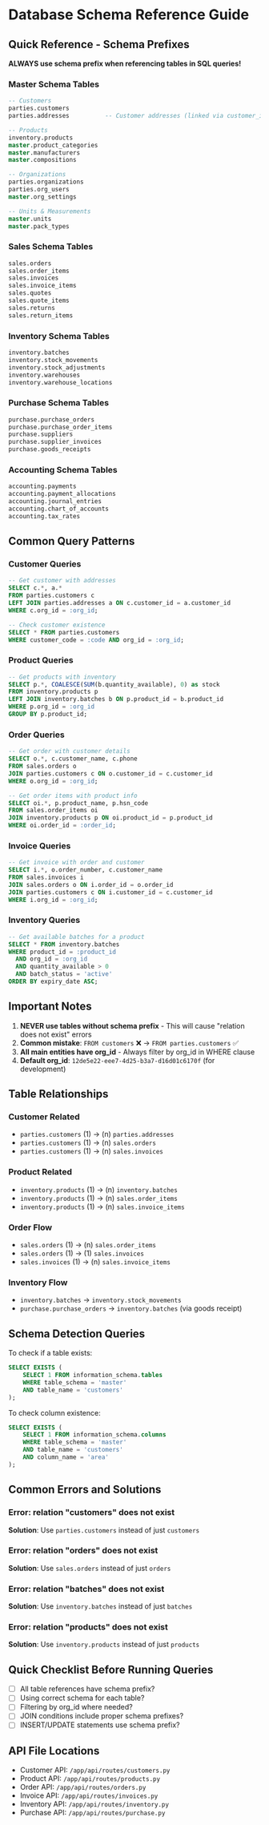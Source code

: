 # Database Schema Reference Guide

## Quick Reference - Schema Prefixes

**ALWAYS use schema prefix when referencing tables in SQL queries!**

### Master Schema Tables
```sql
-- Customers
parties.customers
parties.addresses          -- Customer addresses (linked via customer_id)

-- Products  
inventory.products
master.product_categories
master.manufacturers
master.compositions

-- Organizations
parties.organizations
parties.org_users
master.org_settings

-- Units & Measurements
master.units
master.pack_types
```

### Sales Schema Tables
```sql
sales.orders
sales.order_items
sales.invoices
sales.invoice_items
sales.quotes
sales.quote_items
sales.returns
sales.return_items
```

### Inventory Schema Tables
```sql
inventory.batches
inventory.stock_movements
inventory.stock_adjustments
inventory.warehouses
inventory.warehouse_locations
```

### Purchase Schema Tables
```sql
purchase.purchase_orders
purchase.purchase_order_items
purchase.suppliers
purchase.supplier_invoices
purchase.goods_receipts
```

### Accounting Schema Tables
```sql
accounting.payments
accounting.payment_allocations
accounting.journal_entries
accounting.chart_of_accounts
accounting.tax_rates
```

## Common Query Patterns

### Customer Queries
```sql
-- Get customer with addresses
SELECT c.*, a.* 
FROM parties.customers c
LEFT JOIN parties.addresses a ON c.customer_id = a.customer_id
WHERE c.org_id = :org_id;

-- Check customer existence
SELECT * FROM parties.customers 
WHERE customer_code = :code AND org_id = :org_id;
```

### Product Queries
```sql
-- Get products with inventory
SELECT p.*, COALESCE(SUM(b.quantity_available), 0) as stock
FROM inventory.products p
LEFT JOIN inventory.batches b ON p.product_id = b.product_id
WHERE p.org_id = :org_id
GROUP BY p.product_id;
```

### Order Queries
```sql
-- Get order with customer details
SELECT o.*, c.customer_name, c.phone
FROM sales.orders o
JOIN parties.customers c ON o.customer_id = c.customer_id
WHERE o.org_id = :org_id;

-- Get order items with product info
SELECT oi.*, p.product_name, p.hsn_code
FROM sales.order_items oi
JOIN inventory.products p ON oi.product_id = p.product_id
WHERE oi.order_id = :order_id;
```

### Invoice Queries
```sql
-- Get invoice with order and customer
SELECT i.*, o.order_number, c.customer_name
FROM sales.invoices i
JOIN sales.orders o ON i.order_id = o.order_id
JOIN parties.customers c ON i.customer_id = c.customer_id
WHERE i.org_id = :org_id;
```

### Inventory Queries
```sql
-- Get available batches for a product
SELECT * FROM inventory.batches
WHERE product_id = :product_id 
  AND org_id = :org_id
  AND quantity_available > 0
  AND batch_status = 'active'
ORDER BY expiry_date ASC;
```

## Important Notes

1. **NEVER use tables without schema prefix** - This will cause "relation does not exist" errors
2. **Common mistake**: `FROM customers` ❌ → `FROM parties.customers` ✅
3. **All main entities have org_id** - Always filter by org_id in WHERE clause
4. **Default org_id**: `12de5e22-eee7-4d25-b3a7-d16d01c6170f` (for development)

## Table Relationships

### Customer Related
- `parties.customers` (1) → (n) `parties.addresses`
- `parties.customers` (1) → (n) `sales.orders`
- `parties.customers` (1) → (n) `sales.invoices`

### Product Related
- `inventory.products` (1) → (n) `inventory.batches`
- `inventory.products` (1) → (n) `sales.order_items`
- `inventory.products` (1) → (n) `sales.invoice_items`

### Order Flow
- `sales.orders` (1) → (n) `sales.order_items`
- `sales.orders` (1) → (1) `sales.invoices`
- `sales.invoices` (1) → (n) `sales.invoice_items`

### Inventory Flow
- `inventory.batches` → `inventory.stock_movements`
- `purchase.purchase_orders` → `inventory.batches` (via goods receipt)

## Schema Detection Queries

To check if a table exists:
```sql
SELECT EXISTS (
    SELECT 1 FROM information_schema.tables 
    WHERE table_schema = 'master' 
    AND table_name = 'customers'
);
```

To check column existence:
```sql
SELECT EXISTS (
    SELECT 1 FROM information_schema.columns 
    WHERE table_schema = 'master'
    AND table_name = 'customers' 
    AND column_name = 'area'
);
```

## Common Errors and Solutions

### Error: relation "customers" does not exist
**Solution**: Use `parties.customers` instead of just `customers`

### Error: relation "orders" does not exist  
**Solution**: Use `sales.orders` instead of just `orders`

### Error: relation "batches" does not exist
**Solution**: Use `inventory.batches` instead of just `batches`

### Error: relation "products" does not exist
**Solution**: Use `inventory.products` instead of just `products`

## Quick Checklist Before Running Queries

- [ ] All table references have schema prefix?
- [ ] Using correct schema for each table?
- [ ] Filtering by org_id where needed?
- [ ] JOIN conditions include proper schema prefixes?
- [ ] INSERT/UPDATE statements use schema prefix?

## API File Locations

- Customer API: `/app/api/routes/customers.py`
- Product API: `/app/api/routes/products.py`
- Order API: `/app/api/routes/orders.py`
- Invoice API: `/app/api/routes/invoices.py`
- Inventory API: `/app/api/routes/inventory.py`
- Purchase API: `/app/api/routes/purchase.py`